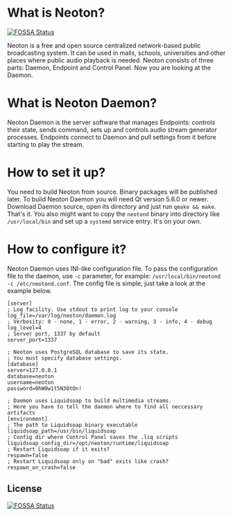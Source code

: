 # What is Neoton?
[![FOSSA Status](https://app.fossa.io/api/projects/git%2Bgithub.com%2Fneoton%2Fneoton-daemon.svg?type=shield)](https://app.fossa.io/projects/git%2Bgithub.com%2Fneoton%2Fneoton-daemon?ref=badge_shield)

Neoton is a free and open source centralized network-based public broadcasting system. It can be used in malls, schools, universities and other places where public audio playback is needed. Neoton consists of three parts: Daemon, Endpoint and Control Panel. Now you are looking at the Daemon.

# What is Neoton Daemon?
Neoton Daemon is the server software that manages Endpoints: controls their state, sends command, sets up and controls audio stream generator processes. Endpoints connect to Daemon and pull settings from it before starting to play the stream.

# How to set it up?
You need to build Neoton from source. Binary packages will be published later. To build Neoton Daemon you will need Qt version 5.6.0 or newer. Download Daemon source, open its directory and just run `qmake && make`. That's it. You also might want to copy the `neotond` binary into directory like `/usr/local/bin` and set up a `systemd` service entry. It's on your own.

# How to configure it?
Neoton Daemon uses INI-like configuration file. To pass the configuration file to the daemon, use `-c` parameter, for example: `/usr/local/bin/neotond -c /etc/neotond.conf`. The config file is simple, just take a look at the example below.
```
[server]
; Log facility. Use stdout to print log to your console
log_file=/var/log/neoton/daemon.log
; Verbosity: 0 - none, 1 - error, 2 - warning, 3 - info, 4 - debug
log_level=4
; Server port, 1337 by default
server_port=1337

; Neoton uses PostgreSQL database to save its state. 
; You must specify database settings. 
[database]
server=127.0.0.1
database=neoton
username=neoton
password=0hW0w1t5N30tOn!

; Daemon uses Liquidsoap to build multimedia streams.
; Here you have to tell the daemon where to find all neccessary artifacts
[environment]
; The path to Liquidsoap binary executable
liquidsoap_path=/usr/bin/liquidsoap
; Config dir where Control Panel saves the .liq scripts
liquidsoap_config_dir=/opt/neoton/runtime/liquidsoap
; Restart Liquidsoap if it exits?
respawn=false
; Restart Liquidsoap only on "bad" exits like crash?
respawn_on_crash=false
```


## License
[![FOSSA Status](https://app.fossa.io/api/projects/git%2Bgithub.com%2Fneoton%2Fneoton-daemon.svg?type=large)](https://app.fossa.io/projects/git%2Bgithub.com%2Fneoton%2Fneoton-daemon?ref=badge_large)